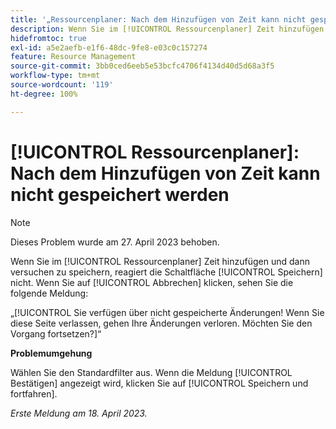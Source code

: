 ```yaml
---
title: '„Ressourcenplaner: Nach dem Hinzufügen von Zeit kann nicht gespeichert werden“'
description: Wenn Sie im [!UICONTROL Ressourcenplaner] Zeit hinzufügen und dann versuchen zu speichern, reagiert die Schaltfläche [!UICONTROL Speichern] nicht. Wenn Sie auf [!UICONTROL Abbrechen] klicken, sehen Sie eine Meldung über nicht gespeicherte Änderungen.
hidefromtoc: true
exl-id: a5e2aefb-e1f6-48dc-9fe8-e03c0c157274
feature: Resource Management
source-git-commit: 3bb0ced6eeb5e53bcfc4706f4134d40d5d68a3f5
workflow-type: tm+mt
source-wordcount: '119'
ht-degree: 100%

---
```


# [!UICONTROL Ressourcenplaner]: Nach dem Hinzufügen von Zeit kann nicht gespeichert werden

>[!NOTE]
>
>Dieses Problem wurde am 27. April 2023 behoben.

Wenn Sie im [!UICONTROL Ressourcenplaner] Zeit hinzufügen und dann versuchen zu speichern, reagiert die Schaltfläche [!UICONTROL Speichern] nicht. Wenn Sie auf [!UICONTROL Abbrechen] klicken, sehen Sie die folgende Meldung:

„[!UICONTROL Sie verfügen über nicht gespeicherte Änderungen! Wenn Sie diese Seite verlassen, gehen Ihre Änderungen verloren. Möchten Sie den Vorgang fortsetzen?]“

**Problemumgehung**

Wählen Sie den Standardfilter aus. Wenn die Meldung [!UICONTROL Bestätigen] angezeigt wird, klicken Sie auf [!UICONTROL Speichern und fortfahren].

_Erste Meldung am 18. April 2023._
